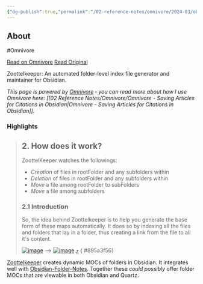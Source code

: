 ```yaml
---
{"dg-publish":true,"permalink":"/02-reference-notes/omnivore/2024-03/obsidian-plugin-zoottelkeeper/","title":"Obsidian Plugin - Zoottelkeeper\n","metatags":{"description":"Zoottelkeeper: An automated folder-level index file generator and maintainer for Obsidian.","og:image":"https://i.imgur.com/LmCg5HX.png"},"tags":["Obsidian-Plugins","MMW-Dev/Structure"]}
---
```



## About

#Omnivore

[Read on Omnivore](https://omnivore.app/me/https-github-com-akosbalasko-zoottelkeeper-obsidian-plugin-blob--18e7d0aaacb)
[Read Original](https://github.com/akosbalasko/zoottelkeeper-obsidian-plugin/blob/master/README.md)

Zoottelkeeper: An automated folder-level index file generator and maintainer for Obsidian.

_This page is powered by [Omnivore](https://omnivore.app) ‐ you can read more about how I use Omnivore here: [[02 Reference Notes/Omnivore/Omnivore - Saving Articles for Citations in Obsidian\|Omnivore - Saving Articles for Citations in Obsidian]]._

### Highlights

> ## 2\. How does it work?
> 
> [](#2-how-does-it-work)
> 
> ZoottelKeeper watches the followings:
> 
> * _Creation_ of files in rootFolder and any subfolders within
> * _Deletion_ of files in rootFolder and any subfolders within
> * _Move_ a file among rootFolder to subFolders
> * _Move_ a file among subfolders
> 
> ### 2.1 Introduction
> 
> [](#21-introduction)
> 
> So, the idea behind Zoottelkeeper is to help you generate the base form of these maps automatically. It does so by indexing all the files and folders that lay in a folder, thus creating a link from the file to all it's content.
> 
> [![image](https://proxy-prod.omnivore-image-cache.app/0x0,sx0ylfkGRdVlFKW2z3n5Krv13Z0Qp9r1It-eK22EOF3g/https://user-images.githubusercontent.com/46029522/126865703-c3a3d12f-a88f-42d1-806a-415d9e1afa53.png)](https://user-images.githubusercontent.com/46029522/126865703-c3a3d12f-a88f-42d1-806a-415d9e1afa53.png) \--> [![image](https://proxy-prod.omnivore-image-cache.app/0x0,syrHuiHxbEfWmu-cEPnl0rCtCBW6spzuiBIq33iBhSrA/https://user-images.githubusercontent.com/46029522/126865758-883888d3-8cf1-496a-aa04-58ae6a4c69a6.png)](https://user-images.githubusercontent.com/46029522/126865758-883888d3-8cf1-496a-aa04-58ae6a4c69a6.png) [⤴️](https://omnivore.app/me/https-github-com-akosbalasko-zoottelkeeper-obsidian-plugin-blob--18e7d0aaacb#895a3f56-14ee-49b4-b3aa-b3856f4cb4a0) 
{ #895a3f56}


[Zoottelkeeper](https://github.com/akosbalasko/zoottelkeeper-obsidian-plugin/tree/master) creates dynamic MOCs of folders in Obsidian. It integrates well with [Obsidian-Folder-Notes](https://github.com/LostPaul/obsidian-folder-notes). Together these _could possibly_ offer folder MOCs that are viewable in both Obsidian and Quartz.

